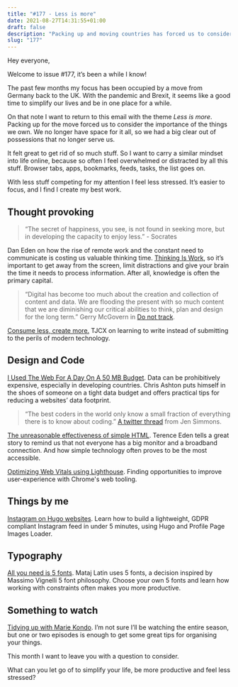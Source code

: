 ```yaml
---
title: "#177 - Less is more"
date: 2021-08-27T14:31:55+01:00
draft: false
description: "Packing up and moving countries has forced us to consider the importance of the things we own. Clearing out can be cathartic, helping you reduce stress and find your focus."
slug: "177"
---
```


Hey everyone,

Welcome to issue #177, it’s been a while I know!

The past few months my focus has been occupied by a move from Germany back to the UK. With the pandemic and Brexit, it seems like a good time to simplify our lives and be in one place for a while.

On that note I want to return to this email with the theme _Less is more_. Packing up for the move forced us to consider the importance of the things we own. We no longer have space for it all, so we had a big clear out of possessions that no longer serve us. 

It felt great to get rid of so much stuff. So I want to carry a similar mindset into life online, because so often I feel overwhelmed or distracted by all this stuff. Browser tabs, apps, bookmarks, feeds, tasks, the list goes on. 

With less stuff competing for my attention I feel less stressed. It’s easier to focus, and I find I create my best work.

## Thought provoking

> “The secret of happiness, you see, is not found in seeking more, but in developing the capacity to enjoy less.” - Socrates 

Dan Eden on how the rise of remote work and the constant need to communicate is costing us valuable thinking time. [Thinking Is Work](https://daneden.me/blog/2021/thinking-is-work), so it’s important to get away from the screen, limit distractions and give your brain the time it needs to process information. After all, knowledge is often the primary capital.

> “Digital has become too much about the creation and collection of content and data. We are flooding the present with so much content that we are diminishing our critical abilities to think, plan and design for the long term.” Gerry McGovern in [Do not track](https://gerrymcgovern.com/do-not-track/).

[Consume less, create more.](https://blog.tjcx.me/p/consume-less-create-more) TJCX on learning to write instead of submitting to the perils of modern technology.

## Design and Code

[I Used The Web For A Day On A 50 MB Budget](https://www.smashingmagazine.com/2019/07/web-on-50mb-budget/). Data can be prohibitively expensive, especially in developing countries. Chris Ashton puts himself in the shoes of someone on a tight data budget and offers practical tips for reducing a websites’ data footprint.

> “The best coders in the world only know a small fraction of everything there is to know about coding.” [A twitter thread](https://twitter.com/jensimmons/status/1022532179887353856?s=21) from Jen Simmons.

[The unreasonable effectiveness of simple HTML](https://shkspr.mobi/blog/2021/01/the-unreasonable-effectiveness-of-simple-html/). Terence Eden tells a great story to remind us that not everyone has a big monitor and a broadband connection. And how simple technology often proves to be the most accessible.

[Optimizing Web Vitals using Lighthouse](https://web.dev/optimize-vitals-lighthouse/). Finding opportunities to improve user-experience with Chrome's web tooling.

## Things by me

[Instagram on Hugo websites](https://harrycresswell.com/writing/instagram-hugo-websites/). Learn how to build a lightweight, GDPR compliant Instagram feed in under 5 minutes, using Hugo and Profile Page Images Loader.

## Typography

[All you need is 5 fonts](https://betterwebtype.com/articles/2021/06/07/all-you-need-is-5-fonts/). Mataj Latin uses 5 fonts, a decision inspired by Massimo Vignelli 5 font philosophy. Choose your own 5 fonts and learn how working with constraints often makes you more productive.

## Something to watch

[Tidying up with Marie Kondo](https://www.youtube.com/watch?v=WvyeapVBLWY). I’m not sure I’ll be watching the entire season, but one or two episodes is enough to get some great tips for organising your things.

This month I want to leave you with a question to consider. 

What can you let go of to simplify your life, be more productive and feel less stressed?
